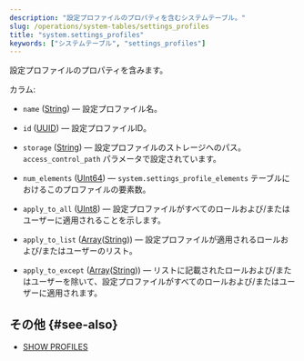 ```yaml
---
description: "設定プロファイルのプロパティを含むシステムテーブル。"
slug: /operations/system-tables/settings_profiles
title: "system.settings_profiles"
keywords: ["システムテーブル", "settings_profiles"]
---
```


設定プロファイルのプロパティを含みます。

カラム:
- `name` ([String](../../sql-reference/data-types/string.md)) — 設定プロファイル名。

- `id` ([UUID](../../sql-reference/data-types/uuid.md)) — 設定プロファイルID。

- `storage` ([String](../../sql-reference/data-types/string.md)) — 設定プロファイルのストレージへのパス。 `access_control_path` パラメータで設定されています。

- `num_elements` ([UInt64](../../sql-reference/data-types/int-uint.md)) — `system.settings_profile_elements` テーブルにおけるこのプロファイルの要素数。

- `apply_to_all` ([UInt8](/sql-reference/data-types/int-uint#integer-ranges)) — 設定プロファイルがすべてのロールおよび/またはユーザーに適用されることを示します。

- `apply_to_list` ([Array](../../sql-reference/data-types/array.md)([String](../../sql-reference/data-types/string.md))) — 設定プロファイルが適用されるロールおよび/またはユーザーのリスト。

- `apply_to_except` ([Array](../../sql-reference/data-types/array.md)([String](../../sql-reference/data-types/string.md))) — リストに記載されたロールおよび/またはユーザーを除いて、設定プロファイルがすべてのロールおよび/またはユーザーに適用されます。

## その他 {#see-also}

- [SHOW PROFILES](/sql-reference/statements/show#show-profiles)
